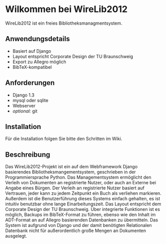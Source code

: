 Wilkommen bei WireLib2012
=========================
WireLib2012 ist ein freies Bibliotheksmanagmentsystem.

Anwendungsdetails
-----------------
  * Basiert auf Django
  * Layout entspricht Corporate Design der TU Braunschweig
  * Export zu Allegro möglich
  * BibTeX-kompatibel

Anforderungen
-------------
  * Django 1.3
  * mysql oder sqlite
  * Webserver
  * *optional:* git

Installation
------------
Für die Installation folgen Sie bitte den Schritten im Wiki.

Beschreibung
------------
Das WireLib2012-Projekt ist ein auf dem Webframework Django basierendes 
Bibliotheksmangementsystem, geschrieben in der Programmiersprache Python. Das
Managementsystem ermöglicht den Verleih von Dokumenten an registrierte Nutzer,
oder auch an Externe bei Angabe eines Bürgen. Der Verleih an registrierte
Nutzer basiert auf Vertrauen, jeder kann zu jedem Zeitpunkt ein Buch als
verliehen markieren. Außerdem ist die Benutzerführung dieses Systems einfach
gehalten, es ist intuitiv benutzbar ohne lange Einarbeitungszeit. Das Layout
entspricht dem Corporate Design der TU Braunschweig. Über integrierte
Funktionen ist es möglich, Backups im BibTeX-Format zu führen, ebenso wie den
Inhalt im ADT-Format an auf Allegro basierenden Datenbanken zu übermitteln. Das
System ist aufgrund von Django und der damit benötigten Relationalen Datenbank
nicht für außerordentlich große Mengen an Dokumenten ausgelegt.
